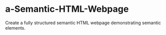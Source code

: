 # a-Semantic-HTML-Webpage
Create a fully structured semantic HTML webpage demonstrating semantic elements.
